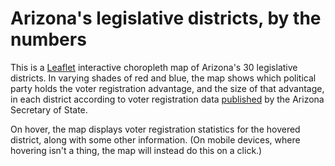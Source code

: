 # Arizona's legislative districts, by the numbers
This is a [Leaflet](https://leafletjs.com/) interactive choropleth map of Arizona's 30 legislative districts. In varying shades of red and blue, the map shows which political party holds the voter registration advantage, and the size of that advantage, in each district according to voter registration data [published](https://azsos.gov/sites/default/files/state_voter_registration_2023_july.pdf) by the Arizona Secretary of State. 


On hover, the map displays voter registration statistics for the hovered district, along with some other information. (On mobile devices, where hovering isn't a thing, the map will instead do this on a click.)

